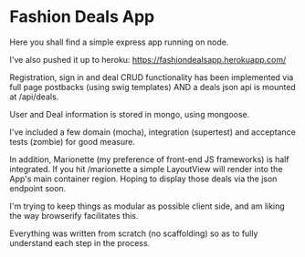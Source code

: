 # Fashion Deals App

Here you shall find a simple express app running on node.

I've also pushed it up to heroku: https://fashiondealsapp.herokuapp.com/

Registration, sign in and deal CRUD functionality has been implemented via full page postbacks (using swig templates) AND a deals json api is mounted at /api/deals.

User and Deal information is stored in mongo, using mongoose.

I've included a few domain (mocha), integration (supertest) and acceptance tests (zombie) for good measure.

In addition, Marionette (my preference of front-end JS frameworks) is half integrated. If you hit /marionette a simple LayoutView will render into the App's main container region. Hoping to display those deals via the json endpoint soon.

I'm trying to keep things as modular as possible client side, and am liking the way browserify facilitates this.

Everything was written from scratch (no scaffolding) so as to fully understand each step in the process.
